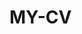  # MY-CV  
 
       
         
               
                   
                
                   
                   
                    
                 
                
                 
          
        
       
   
     
  
  
